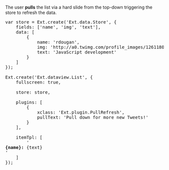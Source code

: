 <p>
    The user <b>pulls</b> the list via a hard slide from the top-down triggering the store to refresh the data.</li>
</p>

<pre class="runnable ipadframe run">
var store = Ext.create('Ext.data.Store', {
    fields: ['name', 'img', 'text'],
    data: [
        {
            name: 'rdougan',
            img: 'http://a0.twimg.com/profile_images/1261180556/171265_10150129602722922_727937921_7778997_8387690_o_reasonably_small.jpg',
            text: 'JavaScript development'
        }
    ]
});

Ext.create('Ext.dataview.List', {
    fullscreen: true,

    store: store,

    plugins: [
        {
            xclass: 'Ext.plugin.PullRefresh',
            pullText: 'Pull down for more new Tweets!'
        }
    ],

    itemTpl: [
        '<div class="tweet"><b>{name}:</b> {text}</div>'
    ]
});
</pre>